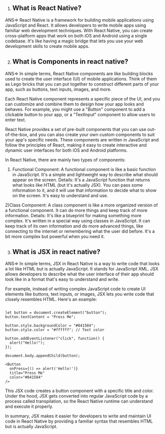 1) ## What is React Native? ##
ANS=>
React Native is a framework for building mobile applications using JavaScript and React. It allows developers to write mobile apps using familiar web development techniques. With React Native, you can create cross-platform apps that work on both iOS and Android using a single codebase. It's like having a magic bridge that lets you use your web development skills to create mobile apps.

2) ## What is Components in react native? ##
ANS=>
In simple terms, React Native components are like building blocks used to create the user interface (UI) of mobile applications. Think of them as Lego bricks that you can put together to construct different parts of your app, such as buttons, text inputs, images, and more.

Each React Native component represents a specific piece of the UI, and you can customize and combine them to design how your app looks and behaves. For example, you might use a "Button" component to add a clickable button to your app, or a "TextInput" component to allow users to enter text.

React Native provides a set of pre-built components that you can use out-of-the-box, and you can also create your own custom components to suit your app's specific needs. These components are written in JavaScript and follow the principles of React, making it easy to create interactive and dynamic user interfaces for both iOS and Android platforms. 

In React Native, there are mainly two types of components:

1) Functional Component:
A functional component is like a basic function in JavaScript. It's a simple and lightweight way to describe what should appear on the screen.
Details: It's a JavaScript function that returns what looks like HTML (but it's actually JSX). You can pass some information to it, and it will use that information to decide what to show on the screen. It's easy to understand and use.

2)Class Component:
A class component is like a more organized version of a functional component. It can do more things and keep track of more information.
Details: It's like a blueprint for making something more complex. It's written in a special way using classes in JavaScript. It can keep track of its own information and do more advanced things, like connecting to the internet or remembering what the user did before. It's a bit more complex but powerful when you need it.

3) ## What is JSX in react native? ##
ANS=>
In simple terms, JSX in React Native is a way to write code that looks a lot like HTML but is actually JavaScript. It stands for JavaScript XML. JSX allows developers to describe what the user interface of their app should look like in a format that's easy to understand and write.

For example, instead of writing complex JavaScript code to create UI elements like buttons, text inputs, or images, JSX lets you write code that closely resembles HTML. Here's an example:

```without jsx

let button = document.createElement("button");
button.textContent = "Press Me";

button.style.backgroundColor = "#841584";
button.style.color = "#ffffff"; // Text color

button.addEventListener("click", function() {
  alert("Hello!");
});

document.body.appendChild(button);

```

```with jsx
<Button
  onPress={() => alert('Hello!')}
  title="Press Me"
  color="#841584"
/>
```

This JSX code creates a button component with a specific title and color. Under the hood, JSX gets converted into regular JavaScript code by a process called transpilation, so the React Native runtime can understand and execute it properly.

In summary, JSX makes it easier for developers to write and maintain UI code in React Native by providing a familiar syntax that resembles HTML but is actually JavaScript.